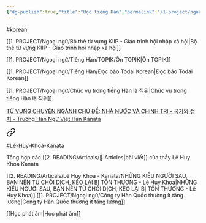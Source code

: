 ```yaml
---
{"dg-publish":true,"title":"Học tiếng Hàn","permalink":"/1-project/ngoai-ngu/hoc-tieng-han/","dgPassFrontmatter":true}
---
```


#korean 

[[1. PROJECT/Ngoại ngữ/Bộ thẻ từ vựng KIIP - Giáo trình hội nhập xã hội\|Bộ thẻ từ vựng KIIP - Giáo trình hội nhập xã hội]]

[[1. PROJECT/Ngoại ngữ/Tiếng  Hàn/TOPIK/Ôn TOPIK\|Ôn TOPIK]]

[[1. PROJECT/Ngoại ngữ/Tiếng  Hàn/Đọc báo Todai Korean\|Đọc báo Todai Korean]]

[[1. PROJECT/Ngoại ngữ/Chức vụ trong tiếng Hàn là 직위\|Chức vụ trong tiếng Hàn là 직위]]

[TỪ VỰNG CHUYÊN NGÀNH CHỦ ĐỀ: NHÀ NƯỚC VÀ CHÍNH TRỊ - 국가와 정치 - Trường Hàn Ngữ Việt Hàn Kanata](https://kanata.edu.vn/tu-vung-chuyen-nganh-26/)




<div class="transclusion internal-embed is-loaded"><a class="markdown-embed-link" href="/2-reading/articals/le-huy-khoa-kanata/le-huy-khoa-kanata-tong-hop/" aria-label="Open link"><svg xmlns="http://www.w3.org/2000/svg" width="24" height="24" viewBox="0 0 24 24" fill="none" stroke="currentColor" stroke-width="2" stroke-linecap="round" stroke-linejoin="round" class="svg-icon lucide-link"><path d="M10 13a5 5 0 0 0 7.54.54l3-3a5 5 0 0 0-7.07-7.07l-1.72 1.71"></path><path d="M14 11a5 5 0 0 0-7.54-.54l-3 3a5 5 0 0 0 7.07 7.07l1.71-1.71"></path></svg></a><div class="markdown-embed">




#Lê-Huy-Khoa-Kanata  

Tổng hợp các [[2. READING/Articals/📰 Articles\|bài viết]] của thầy Lê Huy Khoa Kanata

[[2. READING/Articals/Lê Huy Khoa - Kanata/NHỮNG KIỂU NGƯỜI SAU, BẠN NÊN TỪ CHỐI DỊCH, KẺO LẠI BỊ TỔN THƯƠNG - Lê Huy Khoa\|NHỮNG KIỂU NGƯỜI SAU, BẠN NÊN TỪ CHỐI DỊCH, KẺO LẠI BỊ TỔN THƯƠNG - Lê Huy Khoa]]
[[1. PROJECT/Ngoại ngữ/Công ty Hàn Quốc thường ít tăng lương\|Công ty Hàn Quốc thường ít tăng lương]]

</div></div>


[[Học phát âm\|Học phát âm]]